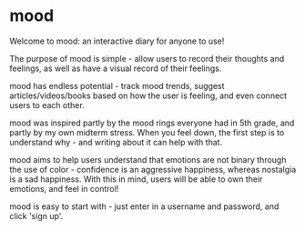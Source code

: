 # mood
Welcome to mood: an interactive diary for anyone to use!

The purpose of mood is simple - allow users to record their thoughts and feelings, as well as have a visual record of their feelings.

mood has endless potential - track mood trends, suggest articles/videos/books based on how the user is feeling, and even connect users to each other.

mood was inspired partly by the mood rings everyone had in 5th grade, and partly by my own midterm stress. When you feel down, the first step is to understand why - and writing about it can help with that. 

mood aims to help users understand that emotions are not binary through the use of color - confidence is an aggressive happiness, whereas nostalgia is a sad happiness. With this in mind, users will be able to own their emotions, and feel in control! 

mood is easy to start with - just enter in a username and password, and click 'sign up'.
